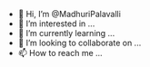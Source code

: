 - 👋 Hi, I’m @MadhuriPalavalli
- 👀 I’m interested in ...
- 🌱 I’m currently learning ...
- 💞️ I’m looking to collaborate on ...
- 📫 How to reach me ...

<!---
MadhuriPalavalli/MadhuriPalavalli is a ✨ special ✨ repository because its `README.md` (this file) appears on your GitHub profile.
You can click the Preview link to take a look at your changes.
--->
